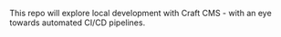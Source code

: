 This repo will explore local development with Craft CMS - with an eye towards automated CI/CD pipelines.
